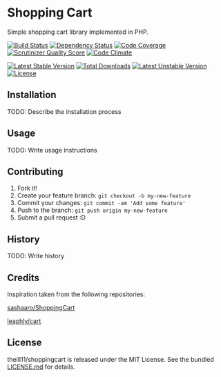 # Shopping Cart

Simple shopping cart library implemented in PHP.

[![Build Status](https://travis-ci.org/theill11/shoppingcart.svg)](https://travis-ci.org/theill11/shoppingcart)
[![Dependency Status](https://www.versioneye.com/user/projects/54d6ad5a3ca0846cf4000002/badge.svg?style=flat)](https://www.versioneye.com/user/projects/54d6ad5a3ca0846cf4000002)
[![Code Coverage](https://scrutinizer-ci.com/g/theill11/shoppingcart/badges/coverage.png?b=master)](https://scrutinizer-ci.com/g/theill11/shoppingcart/)
[![Scrutinizer Quality Score](https://scrutinizer-ci.com/g/theill11/shoppingcart/badges/quality-score.png?b=master)](https://scrutinizer-ci.com/g/theill11/shoppingcart/)
[![Code Climate](https://codeclimate.com/github/theill11/shoppingcart/badges/gpa.svg)](https://codeclimate.com/github/theill11/shoppingcart)

[![Latest Stable Version](https://poser.pugx.org/theill11/shoppingcart/v/stable.svg)](https://packagist.org/packages/theill11/shoppingcart)
[![Total Downloads](https://poser.pugx.org/theill11/shoppingcart/downloads.svg)](https://packagist.org/packages/theill11/shoppingcart)
[![Latest Unstable Version](https://poser.pugx.org/theill11/shoppingcart/v/unstable.svg)](https://packagist.org/packages/theill11/shoppingcart)
[![License](https://poser.pugx.org/theill11/shoppingcart/license.svg)](https://packagist.org/packages/theill11/shoppingcart)

## Installation

TODO: Describe the installation process

## Usage

TODO: Write usage instructions

## Contributing

1. Fork it!
2. Create your feature branch: `git checkout -b my-new-feature`
3. Commit your changes: `git commit -am 'Add some feature'`
4. Push to the branch: `git push origin my-new-feature`
5. Submit a pull request :D

## History

TODO: Write history

## Credits

Inspiration taken from the following repositories:

[sashaaro/ShoppingCart](https://github.com/sashaaro/ShoppingCart)

[leaphly/cart](https://github.com/leaphly/cart)

## License

theill11/shoppingcart is released under the MIT License. See the bundled [LICENSE.md](LICENSE.md) for details.
